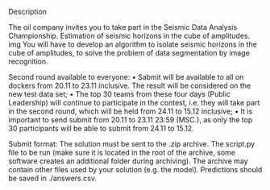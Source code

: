 Description

The oil company invites you to take part in the Seismic Data Analysis Championship. Estimation of seismic horizons in the cube of amplitudes.
img
You will have to develop an algorithm to isolate seismic horizons in the cube of amplitudes, to solve the problem of data segmentation by image recognition. 

 Second round available to everyone:
• Sabmit will be available to all on dockers from 20.11 to 23.11 inclusive. The result will be considered on the new test data set;
• The top 30 teams from these four days (Public Leadership) will continue to participate in the contest, i.e. they will take part in the second round, which will be held from 24.11 to 15.12 inclusive; 
• It is important to send submit from 20.11 to 23.11 23:59 (MSC.), as only the top 30 participants will be able to submit from 24.11 to 15.12. 

Submit format:
The solution must be sent to the .zip archive. The script.py file to be run (make sure it is located in the root of the archive, some software creates an additional folder during archiving).
The archive may contain other files used by your solution (e.g. the model). Predictions should be saved in ./answers.csv. 
